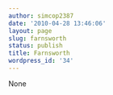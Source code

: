 ```yaml
---
author: simcop2387
date: '2010-04-28 13:46:06'
layout: page
slug: farnsworth
status: publish
title: Farnsworth
wordpress_id: '34'
---
```


None


